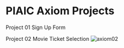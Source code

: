 # PIAIC Axiom Projects
Project 01
Sign Up Form


Project 02
Movie Ticket Selection
![axiom02](https://user-images.githubusercontent.com/64930024/170839941-53e771d4-d7bc-4352-80e9-3b7bd2b23ff9.png)
